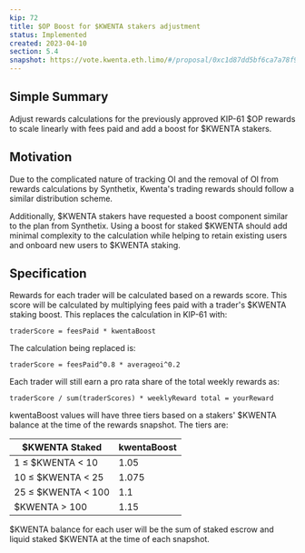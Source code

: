 ```yaml
---
kip: 72
title: $OP Boost for $KWENTA stakers adjustment
status: Implemented
created: 2023-04-10
section: 5.4
snapshot: https://vote.kwenta.eth.limo/#/proposal/0xc1d87dd5bf6ca7a78f99cf6b66653c369ef0ff1b442b99286bcf7b35a535a576
---
```


## Simple Summary

Adjust rewards calculations for the previously approved KIP-61 $OP rewards to scale linearly with fees paid and add a boost for $KWENTA stakers.

## Motivation

Due to the complicated nature of tracking OI and the removal of OI from rewards calculations by Synthetix, Kwenta's trading rewards should follow a similar distribution scheme.

Additionally, $KWENTA stakers have requested a boost component similar to the plan from Synthetix. Using a boost for staked $KWENTA should add minimal complexity to the calculation while helping to retain existing users and onboard new users to $KWENTA staking.

## Specification

Rewards for each trader will be calculated based on a rewards score. This score will be calculated by multiplying fees paid with a trader's $KWENTA staking boost. This replaces the calculation in KIP-61 with:

`traderScore = feesPaid * kwentaBoost`

The calculation being replaced is:

`traderScore = feesPaid^0.8 * averageoi^0.2`

Each trader will still earn a pro rata share of the total weekly rewards as:

`traderScore / sum(traderScores) * weeklyReward total = yourReward`

kwentaBoost values will have three tiers based on a stakers' $KWENTA balance at the time of the rewards snapshot. The tiers are:

| $KWENTA Staked     | kwentaBoost |
| ------------------ | ----------- |
| 1 ≤ $KWENTA < 10   | 1.05        |
| 10 ≤ $KWENTA < 25  | 1.075       |
| 25 ≤ $KWENTA < 100 | 1.1         |
| $KWENTA > 100      | 1.15        |

$KWENTA balance for each user will be the sum of staked escrow and liquid staked $KWENTA at the time of each snapshot.
